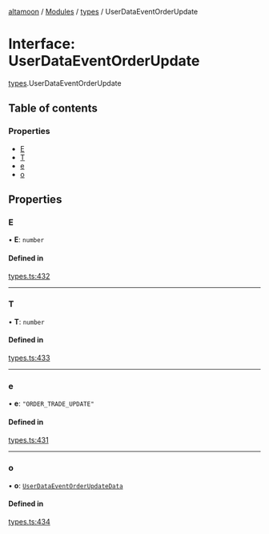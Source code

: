 [altamoon](../README.md) / [Modules](../modules.md) / [types](../modules/types.md) / UserDataEventOrderUpdate

# Interface: UserDataEventOrderUpdate

[types](../modules/types.md).UserDataEventOrderUpdate

## Table of contents

### Properties

- [E](types.UserDataEventOrderUpdate.md#e)
- [T](types.UserDataEventOrderUpdate.md#t)
- [e](types.UserDataEventOrderUpdate.md#e)
- [o](types.UserDataEventOrderUpdate.md#o)

## Properties

### E

• **E**: `number`

#### Defined in

[types.ts:432](https://github.com/Altamoon/altamoon/blob/198a6cd/app/api/types.ts#L432)

___

### T

• **T**: `number`

#### Defined in

[types.ts:433](https://github.com/Altamoon/altamoon/blob/198a6cd/app/api/types.ts#L433)

___

### e

• **e**: ``"ORDER_TRADE_UPDATE"``

#### Defined in

[types.ts:431](https://github.com/Altamoon/altamoon/blob/198a6cd/app/api/types.ts#L431)

___

### o

• **o**: [`UserDataEventOrderUpdateData`](types.UserDataEventOrderUpdateData.md)

#### Defined in

[types.ts:434](https://github.com/Altamoon/altamoon/blob/198a6cd/app/api/types.ts#L434)
